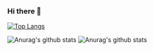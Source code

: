 ### Hi there 👋
[![Top Langs](https://github-readme-stats.vercel.app/api/top-langs/?username=PhilippLiebhart&layout=compact)](https://github.com/anuraghazra/github-readme-stats)

![Anurag's github stats](https://github-readme-stats.vercel.app/api?username=PhilippLiebhart&show_icons=true&theme=radical)
![Anurag's github stats](https://github-readme-stats.vercel.app/api?username=PhilippLiebhart&show_icons=true)


<!--
**PhilippLiebhart/PhilippLiebhart** is a ✨ _special_ ✨ repository because its `README.md` (this file) appears on your GitHub profile.



Here are some ideas to get you started:

- 🔭 I’m currently working on BTC-Dashboard-v1
- 🌱 I’m currently learning React, Solidity
- 👯 I’m looking to collaborate on anything Interesting!

- ⚡ Fun fact: ...
-->
